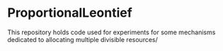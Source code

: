 # ProportionalLeontief
This repository holds code used for experiments for some mechanisms dedicated to allocating multiple divisible resources/
